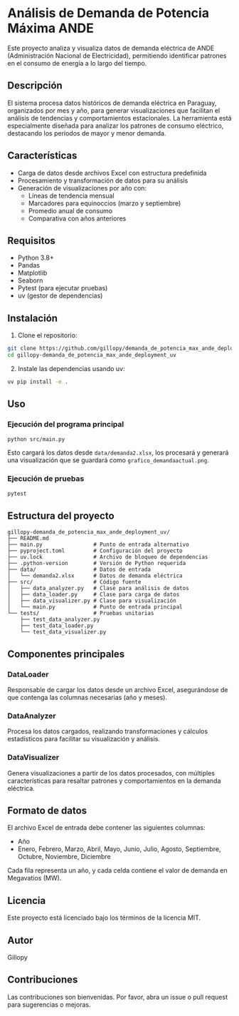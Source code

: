 # Análisis de Demanda de Potencia Máxima ANDE

Este proyecto analiza y visualiza datos de demanda eléctrica de ANDE (Administración Nacional de Electricidad), permitiendo identificar patrones en el consumo de energía a lo largo del tiempo.

## Descripción

El sistema procesa datos históricos de demanda eléctrica en Paraguay, organizados por mes y año, para generar visualizaciones que facilitan el análisis de tendencias y comportamientos estacionales. La herramienta está especialmente diseñada para analizar los patrones de consumo eléctrico, destacando los períodos de mayor y menor demanda.

## Características

- Carga de datos desde archivos Excel con estructura predefinida
- Procesamiento y transformación de datos para su análisis
- Generación de visualizaciones por año con:
  - Líneas de tendencia mensual
  - Marcadores para equinoccios (marzo y septiembre)
  - Promedio anual de consumo
  - Comparativa con años anteriores

## Requisitos

- Python 3.8+
- Pandas
- Matplotlib
- Seaborn
- Pytest (para ejecutar pruebas)
- uv (gestor de dependencias)

## Instalación

1. Clone el repositorio:
```bash
git clone https://github.com/gillopy/demanda_de_potencia_max_ande_deployment_uv.git
cd gillopy-demanda_de_potencia_max_ande_deployment_uv
```

2. Instale las dependencias usando uv:
```bash
uv pip install -e .
```

## Uso

### Ejecución del programa principal

```bash
python src/main.py
```

Esto cargará los datos desde `data/demanda2.xlsx`, los procesará y generará una visualización que se guardará como `grafico_demandaactual.png`.

### Ejecución de pruebas

```bash
pytest
```

## Estructura del proyecto

```
gillopy-demanda_de_potencia_max_ande_deployment_uv/
├── README.md
├── main.py                # Punto de entrada alternativo
├── pyproject.toml         # Configuración del proyecto
├── uv.lock                # Archivo de bloqueo de dependencias
├── .python-version        # Versión de Python requerida
├── data/                  # Datos de entrada
│   └── demanda2.xlsx      # Datos de demanda eléctrica
├── src/                   # Código fuente
│   ├── data_analyzer.py   # Clase para análisis de datos
│   ├── data_loader.py     # Clase para carga de datos
│   ├── data_visualizer.py # Clase para visualización
│   └── main.py            # Punto de entrada principal
└── tests/                 # Pruebas unitarias
    ├── test_data_analyzer.py
    ├── test_data_loader.py
    └── test_data_visualizer.py
```

## Componentes principales

### DataLoader

Responsable de cargar los datos desde un archivo Excel, asegurándose de que contenga las columnas necesarias (año y meses).

### DataAnalyzer

Procesa los datos cargados, realizando transformaciones y cálculos estadísticos para facilitar su visualización y análisis.

### DataVisualizer

Genera visualizaciones a partir de los datos procesados, con múltiples características para resaltar patrones y comportamientos en la demanda eléctrica.

## Formato de datos

El archivo Excel de entrada debe contener las siguientes columnas:
- Año
- Enero, Febrero, Marzo, Abril, Mayo, Junio, Julio, Agosto, Septiembre, Octubre, Noviembre, Diciembre

Cada fila representa un año, y cada celda contiene el valor de demanda en Megavatios (MW).

## Licencia

Este proyecto está licenciado bajo los términos de la licencia MIT.

## Autor

Gillopy

## Contribuciones

Las contribuciones son bienvenidas. Por favor, abra un issue o pull request para sugerencias o mejoras.
